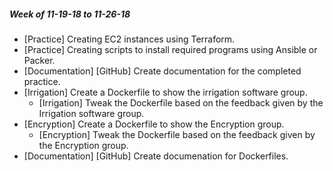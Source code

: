 ##### Week of 11-19-18 to 11-26-18
  - [Practice] Creating EC2 instances using Terraform.
  - [Practice] Creating scripts to install required programs using Ansible or Packer.
  - [Documentation] [GitHub] Create documentation for the completed practice.
  - [Irrigation] Create a Dockerfile to show the irrigation software group.
    - [Irrigation] Tweak the Dockerfile based on the feedback given by the Irrigation software group.
  - [Encryption] Create a Dockerfile to show the Encryption group.
    - [Encryption] Tweak the Dockerfile based on the feedback given by the Encryption group.
  - [Documentation] [GitHub] Create documenation for Dockerfiles.
